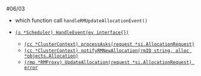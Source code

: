 #06/03

* which function call ```handleRMUpdateAllocationEvent()```

* [```(s *Scheduler) HandleEvent(ev interface{})```](https://github.com/apache/yunikorn-core/blob/a590b7d0059cc875bc9ba5c81451a3db14c54326/pkg/scheduler/scheduler.go#L99)
    * [```(cc *ClusterContext) processAsks(request *si.AllocationRequest)```](https://github.com/apache/yunikorn-core/blob/a590b7d0059cc875bc9ba5c81451a3db14c54326/pkg/scheduler/context.go#L739)
    * [```(cc *ClusterContext) notifyRMNewAllocation(rmID string, alloc *objects.Allocation)```](https://github.com/apache/yunikorn-core/blob/a590b7d0059cc875bc9ba5c81451a3db14c54326/pkg/scheduler/context.go#L829)
    * [```(rmp *RMProxy) UpdateAllocation(request *si.AllocationRequest) error```](https://github.com/apache/yunikorn-core/blob/a590b7d0059cc875bc9ba5c81451a3db14c54326/pkg/rmproxy/rmproxy.go#L307)
